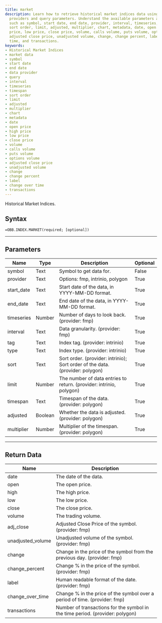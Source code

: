 ```yaml
---
title: market
description: Learn how to retrieve historical market indices data using various data
  providers and query parameters. Understand the available parameters and return values,
  such as symbol, start date, end date, provider, interval, timeseries, timespan,
  sort order, limit, adjusted, multiplier, chart, metadata, date, open price, high
  price, low price, close price, volume, calls volume, puts volume, options volume,
  adjusted close price, unadjusted volume, change, change percent, label, change over
  time, and transactions.
keywords: 
- Historical Market Indices
- market data
- symbol
- start date
- end date
- data provider
- query
- interval
- timeseries
- timespan
- sort order
- limit
- adjusted
- multiplier
- chart
- metadata
- date
- open price
- high price
- low price
- close price
- volume
- calls volume
- puts volume
- options volume
- adjusted close price
- unadjusted volume
- change
- change percent
- label
- change over time
- transactions
---
```


<!-- markdownlint-disable MD041 -->

Historical Market Indices.

## Syntax

```excel wordwrap
=OBB.INDEX.MARKET(required; [optional])
```

---

## Parameters

| Name | Type | Description | Optional |
| ---- | ---- | ----------- | -------- |
| symbol | Text | Symbol to get data for. | False |
| provider | Text | Options: fmp, intrinio, polygon | True |
| start_date | Text | Start date of the data, in YYYY-MM-DD format. | True |
| end_date | Text | End date of the data, in YYYY-MM-DD format. | True |
| timeseries | Number | Number of days to look back. (provider: fmp) | True |
| interval | Text | Data granularity. (provider: fmp) | True |
| tag | Text | Index tag. (provider: intrinio) | True |
| type | Text | Index type. (provider: intrinio) | True |
| sort | Text | Sort order. (provider: intrinio); Sort order of the data. (provider: polygon) | True |
| limit | Number | The number of data entries to return. (provider: intrinio, polygon) | True |
| timespan | Text | Timespan of the data. (provider: polygon) | True |
| adjusted | Boolean | Whether the data is adjusted. (provider: polygon) | True |
| multiplier | Number | Multiplier of the timespan. (provider: polygon) | True |

---

## Return Data

| Name | Description |
| ---- | ----------- |
| date | The date of the data.  |
| open | The open price.  |
| high | The high price.  |
| low | The low price.  |
| close | The close price.  |
| volume | The trading volume.  |
| adj_close | Adjusted Close Price of the symbol. (provider: fmp) |
| unadjusted_volume | Unadjusted volume of the symbol. (provider: fmp) |
| change | Change in the price of the symbol from the previous day. (provider: fmp) |
| change_percent | Change % in the price of the symbol. (provider: fmp) |
| label | Human readable format of the date. (provider: fmp) |
| change_over_time | Change % in the price of the symbol over a period of time. (provider: fmp) |
| transactions | Number of transactions for the symbol in the time period. (provider: polygon) |

